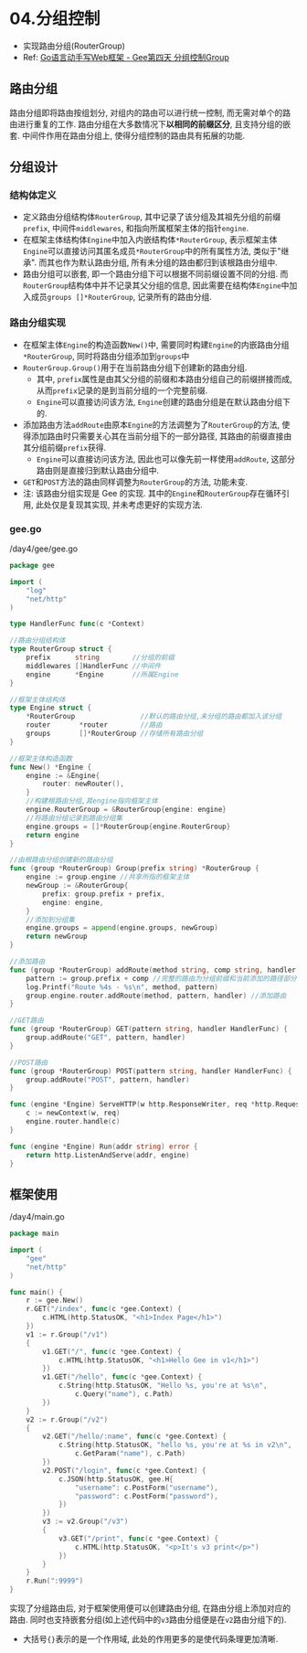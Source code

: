 # 04.分组控制
* 实现路由分组(RouterGroup)
* Ref: [Go语言动手写Web框架 - Gee第四天 分组控制Group](https://geektutu.com/post/gee-day4.html)
## 路由分组
路由分组即将路由按组划分, 对组内的路由可以进行统一控制, 而无需对单个的路由进行重复的工作.
路由分组在大多数情况下**以相同的前缀区分**, 且支持分组的嵌套. 中间件作用在路由分组上, 使得分组控制的路由具有拓展的功能.
## 分组设计
### 结构体定义
* 定义路由分组结构体`RouterGroup`, 其中记录了该分组及其祖先分组的前缀`prefix`, 中间件`middlewares`, 和指向所属框架主体的指针`engine`.
* 在框架主体结构体`Engine`中加入内嵌结构体`*RouterGroup`, 表示框架主体`Engine`可以直接访问其匿名成员`*RouterGroup`中的所有属性方法, 类似于"继承". 而其也作为默认路由分组, 所有未分组的路由都归到该根路由分组中.
* 路由分组可以嵌套, 即一个路由分组下可以根据不同前缀设置不同的分组. 而`RouterGroup`结构体中并不记录其父分组的信息, 因此需要在结构体`Engine`中加入成员`groups []*RouterGroup`, 记录所有的路由分组.
### 路由分组实现
* 在框架主体`Engine`的构造函数`New()`中, 需要同时构建`Engine`的内嵌路由分组`*RouterGroup`, 同时将路由分组添加到`groups`中
* `RouterGroup.Group()`用于在当前路由分组下创建新的路由分组. 
    * 其中, `prefix`属性是由其父分组的前缀和本路由分组自己的前缀拼接而成, 从而`prefix`记录的是到当前分组的一个完整前缀. 
    * `Engine`可以直接访问该方法, `Engine`创建的路由分组是在默认路由分组下的.
* 添加路由方法`addRoute`由原本`Engine`的方法调整为了`RouterGroup`的方法, 使得添加路由时只需要关心其在当前分组下的一部分路径, 其路由的前缀直接由其分组前缀`prefix`获得. 
    * `Engine`可以直接访问该方法, 因此也可以像先前一样使用`addRoute`, 这部分路由则是直接归到默认路由分组中.
* `GET`和`POST`方法的路由同样调整为`RouterGroup`的方法, 功能未变.
* 注: 该路由分组实现是 Gee 的实现. 其中的`Engine`和`RouterGroup`存在循环引用, 此处仅是复现其实现, 并未考虑更好的实现方法.
### gee.go
/day4/gee/gee.go

```go
package gee

import (
	"log"
	"net/http"
)

type HandlerFunc func(c *Context)

//路由分组结构体
type RouterGroup struct {
	prefix      string        //分组的前缀
	middlewares []HandlerFunc //中间件
	engine      *Engine       //所属Engine
}

//框架主体结构体
type Engine struct {
	*RouterGroup                //默认的路由分组,未分组的路由都加入该分组
	router       *router        //路由
	groups       []*RouterGroup //存储所有路由分组
}

//框架主体构造函数
func New() *Engine {
	engine := &Engine{
		router: newRouter(),
	}
	//构建根路由分组,其engine指向框架主体
	engine.RouterGroup = &RouterGroup{engine: engine}
	//将路由分组记录到路由分组集
	engine.groups = []*RouterGroup{engine.RouterGroup}
	return engine
}

//由根路由分组创建新的路由分组
func (group *RouterGroup) Group(prefix string) *RouterGroup {
	engine := group.engine //共享所指的框架主体
	newGroup := &RouterGroup{
		prefix: group.prefix + prefix,
		engine: engine,
	}
	//添加到分组集
	engine.groups = append(engine.groups, newGroup)
	return newGroup
}

//添加路由
func (group *RouterGroup) addRoute(method string, comp string, handler HandlerFunc) {
	pattern := group.prefix + comp //完整的路由为分组前缀和当前添加的路径部分
	log.Printf("Route %4s - %s\n", method, pattern)
	group.engine.router.addRoute(method, pattern, handler) //添加路由
}

//GET路由
func (group *RouterGroup) GET(pattern string, handler HandlerFunc) {
	group.addRoute("GET", pattern, handler)
}

//POST路由
func (group *RouterGroup) POST(pattern string, handler HandlerFunc) {
	group.addRoute("POST", pattern, handler)
}

func (engine *Engine) ServeHTTP(w http.ResponseWriter, req *http.Request) {
	c := newContext(w, req)
	engine.router.handle(c)
}

func (engine *Engine) Run(addr string) error {
	return http.ListenAndServe(addr, engine)
}
```

## 框架使用
/day4/main.go
```go
package main

import (
	"gee"
	"net/http"
)

func main() {
	r := gee.New()
	r.GET("/index", func(c *gee.Context) {
		c.HTML(http.StatusOK, "<h1>Index Page</h1>")
	})
	v1 := r.Group("/v1")
	{
		v1.GET("/", func(c *gee.Context) {
			c.HTML(http.StatusOK, "<h1>Hello Gee in v1</h1>")
		})
		v1.GET("/hello", func(c *gee.Context) {
			c.String(http.StatusOK, "Hello %s, you're at %s\n",
				c.Query("name"), c.Path)
		})
	}
	v2 := r.Group("/v2")
	{
		v2.GET("/hello/:name", func(c *gee.Context) {
			c.String(http.StatusOK, "hello %s, you're at %s in v2\n",
				c.GetParam("name"), c.Path)
		})
		v2.POST("/login", func(c *gee.Context) {
			c.JSON(http.StatusOK, gee.H{
				"username": c.PostForm("username"),
				"password": c.PostForm("password"),
			})
		})
		v3 := v2.Group("/v3")
		{
			v3.GET("/print", func(c *gee.Context) {
				c.HTML(http.StatusOK, "<p>It's v3 print</p>")
			})
		}
	}
	r.Run(":9999")
}
```
实现了分组路由后, 对于框架使用便可以创建路由分组, 在路由分组上添加对应的路由. 同时也支持嵌套分组(如上述代码中的`v3`路由分组便是在`v2`路由分组下的).
* 大括号`{}`表示的是一个作用域, 此处的作用更多的是使代码条理更加清晰.